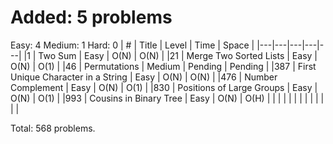 # Added: 5 problems
Easy: 4
Medium: 1
Hard: 0
| # | Title | Level | Time | Space |
|---|---|---|---|---|
|1 | Two Sum | Easy | O(N) | O(N) |
|21 | Merge Two Sorted Lists | Easy | O(N) | O(1) |
|46 | Permutations | Medium | Pending | Pending |
|387 | First Unique Character in a String | Easy | O(N) | O(N) |
|476 | Number Complement | Easy | O(N) | O(1) |
|830 | Positions of Large Groups | Easy | O(N) | O(1) |
|993 | Cousins in Binary Tree | Easy | O(N) | O(H) |
| | | | | |
| | | | | |

Total: 568 problems. 